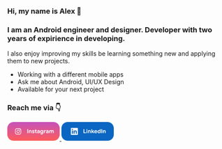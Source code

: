 ### Hi, my name is Alex 👋

### I am an Android engineer and designer. Developer with two years of expirience in developing.
I also enjoy improving my skills be learning something new and applying them to new projects.
* Working with a different mobile apps
* Ask me about Android, UI/UX Design
* Available for your next project
### Reach me via 👇

 <a href="https://www.instagram.com/oleksandr_hrakhov" title="Redirect to Instagram">
    <img src="/assets/instagram.png" width="120" alt="Instagram" />
  </a>
  <a href="https://www.linkedin.com/in/oleksandr-hrakhov-a87b56183/" title="Redirect to LinkedIn">
    <img src="/assets/linkedin.png" width="120" alt="LinkedIn" />
  </a>


